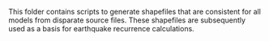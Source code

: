 This folder contains scripts to generate shapefiles that are consistent for all models from disparate source files.  These shapefiles are subsequently used as a basis for earthquake recurrence calculations.